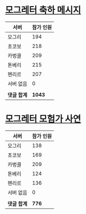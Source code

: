 # [모그레터 축하 메시지](./Event250701_v7_2_10th_moogleletter0.md)

|서버|참가 인원|
|-|-|
|모그리|194|
|초코보|218|
|카벙클|209|
|톤베리|215|
|펜리르|207|
|서버 없음|0|
|||
|**댓글 합계**|**1043**|


# [모그레터 모험가 사연](./Event250701_v7_2_10th_moogleletter1.md)

|서버|참가 인원|
|-|-|
|모그리|138|
|초코보|169|
|카벙클|209|
|톤베리|124|
|펜리르|136|
|서버 없음|0|
|||
|**댓글 합계**|**776**|


